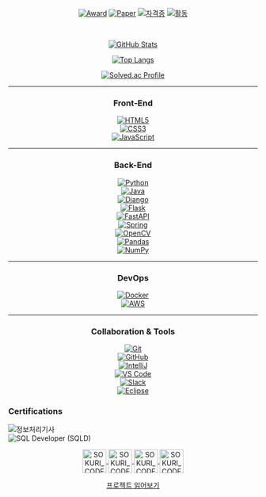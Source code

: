 <div align="center">

<!-- Award / Paper / 활동 배지 -->
[![Award](https://img.shields.io/badge/Award-최우수상-orange)](https://www.viva100.com/main/view.php?key=20240726010008085)
[![Paper](https://img.shields.io/badge/Paper-영상처리_기반_생체_정보_측정_방법_구현_및_분석-blue)](https://www.notion.so/24ef1b1598de4ecb9f6035fd9cc24ddb?pvs=21)
[![자격증](https://img.shields.io/badge/자격증-정보처리기사-purple)](https://www.q-net.or.kr/crf005.do?id=crf00503&jmCd=1320)
[![활동](https://img.shields.io/badge/활동-SSAFY%2013기-green)](https://www.ssafy.com)

<br>

[![GitHub Stats](https://github-readme-stats.vercel.app/api?username=Grayson1999&show_icons=true&theme=nord&hide=stars&count_private=true&show_icons=true)](https://github.com/Grayson1999)  

[![Top Langs](https://github-readme-stats.vercel.app/api/top-langs/?username=Grayson1999&layout=compact&theme=nord&hide=stars,contribs&count_private=true&show_icons=true)](https://github.com/Grayson1999)  

[![Solved.ac Profile](http://mazassumnida.wtf/api/v2/generate_badge?boj=bbt1250)](https://solved.ac/bbt1250/)

---

### Front-End
[![HTML5](https://img.shields.io/badge/HTML5-E34F26?style=flat-square&logo=html5&logoColor=white)](https://developer.mozilla.org/en-US/docs/Web/HTML)  
[![CSS3](https://img.shields.io/badge/CSS3-1572B6?style=flat-square&logo=css3&logoColor=white)](https://developer.mozilla.org/en-US/docs/Web/CSS)  
[![JavaScript](https://img.shields.io/badge/JavaScript-F7DF1E?style=flat-square&logo=javascript&logoColor=black)](https://developer.mozilla.org/en-US/docs/Web/JavaScript)

---

### Back-End
[![Python](https://img.shields.io/badge/Python-3776AB?style=flat-square&logo=python&logoColor=white)](https://www.python.org/)  
[![Java](https://img.shields.io/badge/Java-ED8B00?style=flat-square&logo=java&logoColor=white)](https://www.java.com/)  
[![Django](https://img.shields.io/badge/Django-092E20?style=flat-square&logo=django&logoColor=white)](https://www.djangoproject.com/)  
[![Flask](https://img.shields.io/badge/Flask-000000?style=flat-square&logo=flask&logoColor=white)](https://flask.palletsprojects.com/)  
[![FastAPI](https://img.shields.io/badge/FastAPI-009688?style=flat-square&logo=fastapi&logoColor=white)](https://fastapi.tiangolo.com/)  
[![Spring](https://img.shields.io/badge/Spring-6DB33F?style=flat-square&logo=spring&logoColor=white)](https://spring.io/)  
[![OpenCV](https://img.shields.io/badge/OpenCV-5C3EE8?style=flat-square&logo=opencv&logoColor=white)](https://opencv.org/)  
[![Pandas](https://img.shields.io/badge/Pandas-150458?style=flat-square&logo=pandas&logoColor=white)](https://pandas.pydata.org/)  
[![NumPy](https://img.shields.io/badge/NumPy-013243?style=flat-square&logo=numpy&logoColor=white)](https://numpy.org/)  

---

### DevOps
[![Docker](https://img.shields.io/badge/Docker-2496ED?style=flat-square&logo=docker&logoColor=white)](https://www.docker.com/)  
[![AWS](https://img.shields.io/badge/AWS-232F3E?style=flat-square&logo=amazon-aws&logoColor=white)](https://aws.amazon.com/)

---

### Collaboration & Tools
[![Git](https://img.shields.io/badge/Git-F05032?style=flat-square&logo=git&logoColor=white)](https://git-scm.com/)  
[![GitHub](https://img.shields.io/badge/GitHub-181717?style=flat-square&logo=github&logoColor=white)](https://github.com/)  
[![IntelliJ](https://img.shields.io/badge/IntelliJ-000000?style=flat-square&logo=IntelliJ%20IDEA&logoColor=white)](https://www.jetbrains.com/idea/)  
[![VS Code](https://img.shields.io/badge/VS%20Code-007ACC?style=flat-square&logo=visual-studio-code&logoColor=white)](https://code.visualstudio.com/)  
[![Slack](https://img.shields.io/badge/Slack-4A154B?style=flat-square&logo=slack&logoColor=white)](https://slack.com/)  
[![Eclipse](https://img.shields.io/badge/Eclipse-2C2255?style=flat-square&logo=eclipse&logoColor=white)](https://www.eclipse.org/)

</div>


### Certifications
<p align="left">
  <img src="https://img.shields.io/badge/%EC%A0%95%EB%B3%B4%EC%B2%98%EB%A6%AC%EA%B8%B0%EC%82%AC-007ACC?style=for-the-badge&logo=code" alt="정보처리기사" />
  <br>
  <img src="https://img.shields.io/badge/SQL%20Developer%20(SQLD)-009688?style=for-the-badge" alt="SQL Developer (SQLD)" />
</p>

<p align="center">
  <a href="mailto:bbt1250912@gmail.com">
    <img align="center" alt="SOKURI_CODE | Email" width="48px" src="https://img.icons8.com/color/48/gmail-new.png" />
  </a>
  <a href="https://velog.io/@grayson1999">
    <img align="center" alt="SOKURI_CODE | velog" width="48px" src="https://img.icons8.com/external-justicon-lineal-color-justicon/64/external-blog-graphic-design-justicon-lineal-color-justicon.png" />
  </a>
  <a href="https://github.com/Grayson1999">
    <img align="center" alt="SOKURI_CODE | Github" width="48px" src="https://img.icons8.com/cute-clipart/64/github.png" />
  </a>
  <a href="https://www.instagram.com/seun9_99">
    <img align="center" alt="SOKURI_CODE | Instagram" width="48px" src="https://img.icons8.com/color/48/000000/instagram-new--v2.png" />
  </a>
  
</p>
<p align="center">
  <a href="detail.md">
    프로젝트 읽어보기
  </a>
</p>




